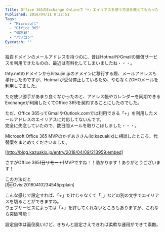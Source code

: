 ```yaml
---
Title: Office 365のExchange Onlineで「+」エイリアスを使う方法を教えてもらった
Published: 2018/04/11 8:22:51
Tags:
  - "Microsoft"
  - "Office 365"
  - "備忘録"
  - "パソコン"
Eyecatch: ""
---
```

独自ドメインのメールアドレスを持つのに、昔はHotmailやGmailの無償サービスを利用できたものの、最近は有料化してしまいましたね・・・。  

thty.netのドメインからhitsujin.jpのドメインに移行する際、メールアドレスも移行したのですが、Hotmailが受付停止しているため、やむなくZOHOメールを利用してました。  

ただ使い勝手があまり良くなかったのと、アドレス帳やカレンダーを同期できるExchangeが利用したくてOffice 365を契約することにしたのでした。  


ただ、Office 365ってGmailやOutlook.comでは利用できる「+」を利用したメールアドレスのエイリアスに対応してないんです。  
完全に失念していたので、数日間メールを取りこぼしました・・・。  

<!-- more -->


Microsoft Office 365 MVPのかずあきさん(id:kazuakix)に相談したところ、代替案をまとめてくださいました。  

[http://blog.kazuakix.jp/entry/2018/04/09/213959:embed]  

さすがOffice 365~~(日リモート)~~MVPですね！！助かります！ありがとうございます！  

この方法だと  
[f:id:Ovis:20180410234545p:plain]

こんな感じで設定すれば、「+」だけじゃなくて「_」などの別の文字でエイリアスを切ることができますね。  
ウェブサービスによっては「+」を許してくれないところもありますが、これなら突破可能！  

設定自体は面倒臭いけど、きちんと設定さえできれば柔軟な運用ができて素敵。  